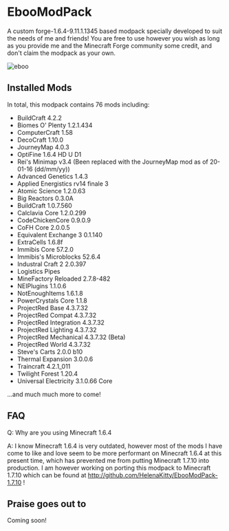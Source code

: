 # EbooModPack
A custom forge-1.6.4-9.11.1.1345 based modpack specially developed to suit the needs of me and friends! You are free to use however you wish as long as you provide me and the Minecraft Forge community some credit, and don't claim the modpack as your own.

![eboo](http://i.imgur.com/hkHgXg0.png)

## Installed Mods
In total, this modpack contains 76 mods including:
* BuildCraft 4.2.2
* Biomes O' Plenty 1.2.1.434
* ComputerCraft 1.58
* DecoCraft 1.10.0
* JourneyMap 4.0.3
* OptiFine 1.6.4 HD U D1
* Rei's Minimap v3.4 (Been replaced with the JourneyMap mod as of 20-01-16 (dd/mm/yy))
* Advanced Genetics 1.4.3
* Applied Energistics rv14 finale 3
* Atomic Science 1.2.0.63
* Big Reactors 0.3.0A
* BuildCraft 1.0.7.560
* Calclavia Core 1.2.0.299
* CodeChickenCore 0.9.0.9
* CoFH Core 2.0.0.5
* Equivalent Exchange 3 0.1.140
* ExtraCells 1.6.8f
* Immibis Core 57.2.0
* Immibis's Microblocks 52.6.4
* Industral Craft 2 2.0.397
* Logistics Pipes
* MineFactory Reloaded 2.7.8-482
* NEIPlugins 1.1.0.6
* NotEnoughItems 1.6.1.8
* PowerCrystals Core 1.1.8
* ProjectRed Base 4.3.7.32
* ProjectRed Compat 4.3.7.32
* ProjectRed Integration 4.3.7.32
* ProjectRed Lighting 4.3.7.32
* ProjectRed Mechanical 4.3.7.32 (Beta)
* ProjectRed World 4.3.7.32
* Steve's Carts 2.0.0 b10
* Thermal Expansion 3.0.0.6
* Traincraft 4.2.1_011
* Twilight Forest 1.20.4
* Universal Electricity 3.1.0.66 Core

...and much much more to come!

## FAQ
Q: Why are you using Minecraft 1.6.4

A: I know Minecraft 1.6.4 is very outdated, however most of the mods I have come to like and love seem to be more performant on Minecraft 1.6.4 at this present time, which has prevented me from putting Minecraft 1.7.10 into production. I am however working on porting this modpack to Minecraft 1.7.10 which can be found at http://github.com/HelenaKitty/EbooModPack-1.7.10 !

## Praise goes out to
Coming soon!

